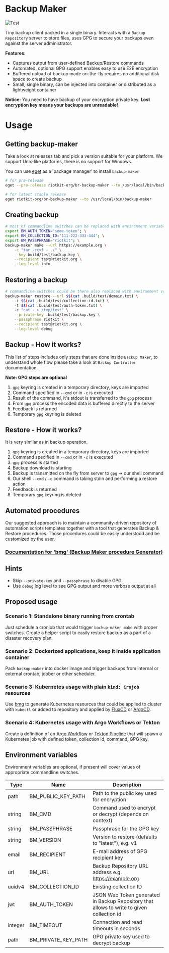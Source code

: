 Backup Maker
============

[![Test](https://github.com/riotkit-org/br-backup-maker/actions/workflows/test.yaml/badge.svg?branch=main)](https://github.com/riotkit-org/br-backup-maker/actions/workflows/test.yaml)

Tiny backup client packed in a single binary. Interacts with a `Backup Repository` server to store files, uses GPG to secure your
backups even against the server administrator.

**Features:**
- Captures output from user-defined Backup/Restore commands
- Automated, optional GPG support enables easy to use E2E encryption
- Buffered upload of backup made on-the-fly requires no additional disk space to create backup
- Small, single binary, can be injected into container or distributed as a lightweight container

**Notice:** You need to have backup of your encryption private key. **Lost encryption key means your backups are unreadable!**

# Usage

## Getting backup-maker

Take a look at releases tab and pick a version suitable for your platform. We support Unix-like platforms, there is no support for Windows.

You can use [eget](https://github.com/zyedidia/eget) as a 'package manager' to install `backup-maker`

```bash
# for pre-release
eget --pre-release riotkit-org/br-backup-maker --to /usr/local/bin/backup-maker

# for latest stable release
eget riotkit-org/br-backup-maker --to /usr/local/bin/backup-maker
```

## Creating backup

```bash
# most of commandline switches can be replaced with environment variables, check the table in other section of documentation
export BM_AUTH_TOKEN="some-token"; \
export BM_COLLECTION_ID="111-222-333-444"; \
export BM_PASSPHRASE="riotkit"; \
backup-maker make --url https://example.org \
    -c "tar -zcvf - ./" \
    --key build/test/backup.key \
    --recipient test@riotkit.org \
    --log-level info
```

## Restoring a backup

```bash
# commandline switches could be there also replaced with environment variables
backup-maker restore --url $$(cat .build/test/domain.txt) \
    -i $$(cat .build/test/collection-id.txt) \
    -t $$(cat .build/test/auth-token.txt) \
    -c "cat - > /tmp/test" \
    --private-key .build/test/backup.key \
    --passphrase riotkit \
    --recipient test@riotkit.org \
    --log-level debug
```

## Backup - How it works?

This list of steps includes only steps that are done inside `Backup Maker`, to understand whole flow
please take a look at `Backup Controller` documentation.

**Note: GPG steps are optional**

1. `gpg` keyring is created in a temporary directory, keys are imported
2. Command specified in `--cmd` or in `-c` is executed
3. Result of the command, it's stdout is transferred to the `gpg` process
4. From `gpg` process the encoded data is buffered directly to the server
5. Feedback is returned
6. Temporary `gpg` keyring is deleted

## Restore - How it works?

It is very similar as in backup operation.

1. `gpg` keyring is created in a temporary directory, keys are imported
2. Command specified in `--cmd` or in `-c` is executed
3. `gpg` process is started
4. Backup download is starting
5. Backup is transmitted on the fly from server to `gpg` -> our shell command
6. Our shell `--cmd` / `-c` command is taking stdin and performing a restore action
7. Feedback is returned
8. Temporary `gpg` keyring is deleted

## Automated procedures

Our suggested approach is to maintain a community-driven repository of automation scripts templates
together with a tool that generates Backup & Restore procedures. Those procedures could be easily understood and be customized by the user.

### [Documentation for 'bmg' (Backup Maker procedure Generator)](./generate/README.md)

## Hints

- Skip `--private-key` and `--passphrase` to disable GPG
- Use `debug` log level to see GPG output and more verbose output at all


## Proposed usage

### Scenario 1: Standalone binary running from crontab

Just schedule a cronjob that would trigger `backup-maker make` with proper switches. Create a helper script to easily restore backup as a part
of a disaster recovery plan.

### Scenario 2: Dockerized applications, keep it inside application container

Pack `backup-maker` into docker image and trigger backups from internal or external crontab, jobber or other scheduler.

### Scenario 3: Kubernetes usage with plain `kind: Crojob` resources

Use [bmg](./generate/README.md) to generate Kubernetes resources that could be applied to cluster with `kubectl` or added to repository and applied by [FluxCD](https://fluxcd.io/) or [ArgoCD](https://argo-cd.readthedocs.io/en/stable/).

### Scenario 4: Kubernetes usage with Argo Workflows or Tekton

Create a definition of an [Argo Workflow](https://argoproj.github.io/argo-workflows/) or [Tekton Pipeline](https://tekton.dev/) that will spawn a Kubernetes job with defined token, collection id, command, GPG key.

Environment variables
---------------------

Environment variables are optional, if present will cover values of appropriate commandline switches.

| Type    | Name                | Description                                                                               |
|---------|---------------------|-------------------------------------------------------------------------------------------|
| path    | BM_PUBLIC_KEY_PATH  | Path to the public key used for encryption                                                |
| string  | BM_CMD              | Command used to encrypt or decrypt (depends on context)                                   |
| string  | BM_PASSPHRASE       | Passphrase for the GPG key                                                                |
| string  | BM_VERSION          | Version to restore (defaults to "latest"), e.g. v1                                        |
| email   | BM_RECIPIENT        | E-mail address of GPG recipient key                                                       |
| url     | BM_URL              | Backup Repository URL address e.g. https://example.org                                    |
| uuidv4  | BM_COLLECTION_ID    | Existing collection ID                                                                    |
| jwt     | BM_AUTH_TOKEN       | JSON Web Token generated in Backup Repository that allows to write to given collection id |
| integer | BM_TIMEOUT          | Connection and read timeouts in seconds                                                   |
| path    | BM_PRIVATE_KEY_PATH | GPG private key used to decrypt backup                                                    |
